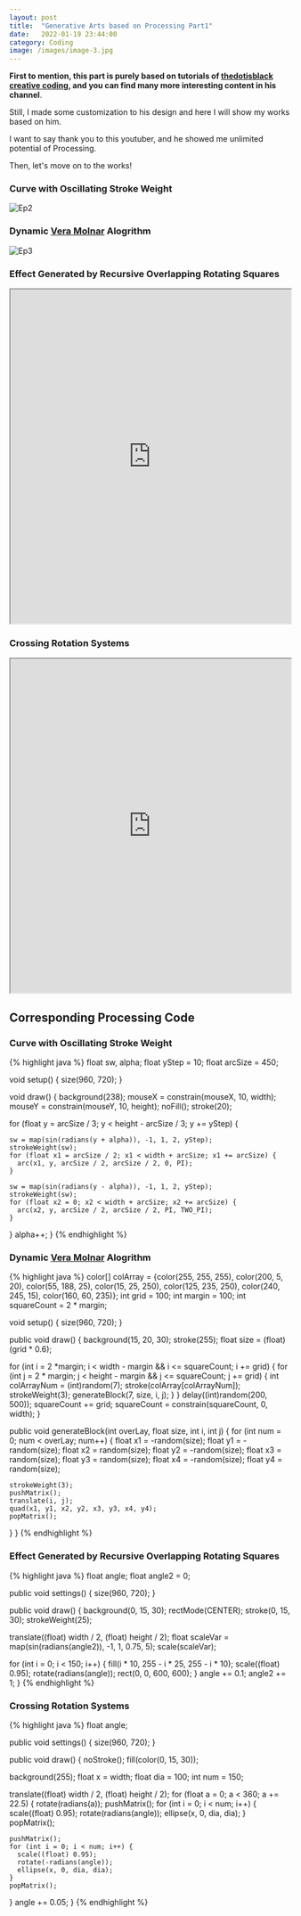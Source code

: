 ```yaml
---
layout: post
title:  "Generative Arts based on Processing Part1"
date:   2022-01-19 23:44:00
category: Coding
image: /images/image-3.jpg
---
```

**First to mention, this part is purely based on tutorials of [thedotisblack creative coding](https://www.youtube.com/c/thedotisblack), and you can find many more interesting content in his channel**.

Still, I made some customization to his design and here I will show my works based on him.

I want to say thank you to this youtuber, and he showed me unlimited potential of Processing.

Then, let's move on to the works!
### Curve with Oscillating Stroke Weight
![Ep2](/post-images/Generative-Art-p1/Ep2.gif)

### Dynamic [Vera Molnar](https://en.wikipedia.org/wiki/Vera_Moln%C3%A1r) Alogrithm
![Ep3](/post-images/Generative-Art-p1/Ep3.gif)

### Effect Generated by Recursive Overlapping Rotating Squares  
<iframe width="100%" height="600"
  src="https://www.youtube.com/embed/v_kb8EiopAI">
</iframe>

### Crossing Rotation Systems
<iframe width="100%" height="600"
  src="https://www.youtube.com/embed/4XROzokoXuU">
</iframe>

## Corresponding Processing Code

### Curve with Oscillating Stroke Weight
{% highlight java %}
float sw, alpha;
float yStep = 10; 
float arcSize = 450;

void setup() {
  size(960, 720);
}

void draw() {
  background(238);
  mouseX = constrain(mouseX, 10, width);
  mouseY = constrain(mouseY, 10, height);
  noFill();
  stroke(20);

  for (float y = arcSize / 3; y < height - arcSize / 3; y += yStep) {

    sw = map(sin(radians(y + alpha)), -1, 1, 2, yStep);
    strokeWeight(sw);
    for (float x1 = arcSize / 2; x1 < width + arcSize; x1 += arcSize) {
      arc(x1, y, arcSize / 2, arcSize / 2, 0, PI);
    }

    sw = map(sin(radians(y - alpha)), -1, 1, 2, yStep);
    strokeWeight(sw);
    for (float x2 = 0; x2 < width + arcSize; x2 += arcSize) {
      arc(x2, y, arcSize / 2, arcSize / 2, PI, TWO_PI);
    }
  }
  alpha++;
}
{% endhighlight %}

### Dynamic [Vera Molnar](https://en.wikipedia.org/wiki/Vera_Moln%C3%A1r) Alogrithm
{% highlight java %}
color[] colArray = {color(255, 255, 255), color(200, 5, 20), color(55, 188, 25), color(15, 25, 250), 
  color(125, 235, 250), color(240, 245, 15), color(160, 60, 235)};
int grid = 100;
int margin = 100;
int squareCount = 2 * margin;

void setup() {
  size(960, 720);
}

public void draw() {
  background(15, 20, 30);
  stroke(255);
  float size = (float)(grid * 0.6);

  for (int i = 2 *margin; i < width - margin && i <= squareCount; i += grid) {
    for (int j = 2 * margin; j < height - margin && j <= squareCount; j += grid) {
      int colArrayNum = (int)random(7);
      stroke(colArray[colArrayNum]);
      strokeWeight(3);
      generateBlock(7, size, i, j);
    }
  }
  delay((int)random(200, 500));
  squareCount += grid;
  squareCount = constrain(squareCount, 0, width);
}

public void generateBlock(int overLay, float size, int i, int j) {
  for (int num = 0; num < overLay; num++) {
    float x1 = -random(size); float y1 = -random(size);
    float x2 = random(size); float y2 = -random(size);
    float x3 = random(size); float y3 = random(size);
    float x4 = -random(size); float y4 = random(size);

    strokeWeight(3);
    pushMatrix();
    translate(i, j);
    quad(x1, y1, x2, y2, x3, y3, x4, y4);
    popMatrix();
  }
}
{% endhighlight %}

### Effect Generated by Recursive Overlapping Rotating Squares
{% highlight java %}
float angle;
float angle2 = 0;

public void settings() {
  size(960, 720);
}

public void draw() {
  background(0, 15, 30);
  rectMode(CENTER);
  stroke(0, 15, 30);
  strokeWeight(25);

  translate((float) width / 2, (float) height / 2);
  float scaleVar = map(sin(radians(angle2)), -1, 1, 0.75, 5);
  scale(scaleVar);

  for (int i = 0; i < 150; i++) {
    fill(i * 10, 255 - i * 25, 255 - i * 10);
    scale((float) 0.95);
    rotate(radians(angle));
    rect(0, 0, 600, 600);
  }
  angle += 0.1;
  angle2 += 1;
}
{% endhighlight %}

### Crossing Rotation Systems
{% highlight java %}
float angle;

public void settings() {
  size(960, 720);
}

public void draw() {
  noStroke();
  fill(color(0, 15, 30));

  background(255);
  float x = width;
  float dia = 100;
  int num = 150;

  translate((float) width / 2, (float) height / 2);
  for (float a = 0; a < 360; a += 22.5) {
    rotate(radians(a));
    pushMatrix();
    for (int i = 0; i < num; i++) {
      scale((float) 0.95);
      rotate(radians(angle));
      ellipse(x, 0, dia, dia);
    }
    popMatrix();

    pushMatrix();
    for (int i = 0; i < num; i++) {
      scale((float) 0.95);
      rotate(-radians(angle));
      ellipse(x, 0, dia, dia);
    }
    popMatrix();
  }
  angle += 0.05;
}
{% endhighlight %}